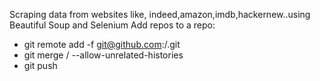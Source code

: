 Scraping data from websites like, indeed,amazon,imdb,hackernew..using Beautiful Soup and Selenium
Add repos to a repo:
* git remote add -f <repo-name> git@github.com:<username>/<repo-name>.git
* git merge <repo-name>/<branch> --allow-unrelated-histories
* git push
